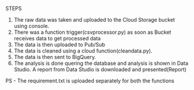 STEPS
1. The raw data was taken and uploaded to the Cloud Storage bucket using console.
2. There was a function trigger(csvprocessor.py) as soon as Bucket receives data to get processed data
3. The data is then uploaded to Pub/Sub
4. The data is cleaned using a cloud function(cleandata.py).
5. The data is then sent to BigQuery.
6. The analysis is done quering the database and analysis is shown in Data Studio. A report from Data Studio is downloaded and presented(Report)


PS - The requirement.txt is uploaded separately for both the functions
